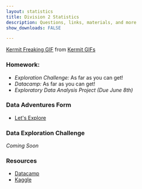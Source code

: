 ```yaml
---
layout: statistics
title: Division 2 Statistics
description: Questions, links, materials, and more
show_downloads: FALSE

---
```


<div class="tenor-gif-embed" data-postid="11534183" data-share-method="host" data-width="30%" data-aspect-ratio="1.5"><a href="https://tenor.com/view/kermit-freaking-out-statistics-gif-11534183">Kermit Freaking GIF</a> from <a href="https://tenor.com/search/kermit-gifs">Kermit GIFs</a></div><script type="text/javascript" async src="https://tenor.com/embed.js"></script>

### Homework: 
* *Exploration Challenge:* As far as you can get!
* *Datacamp:* As far as you can get!
* *Exploratory Data Analysis Project (Due June 8th)* 

### Data Adventures Form
* <a href="https://docs.google.com/forms/d/e/1FAIpQLSdiiwROMkGb32edefPc1YkVwIGFTbH9K_VHht0KiOd5_UD3gg/viewform?usp=sf_link"> Let's Explore </a>

### Data Exploration Challenge
*Coming Soon*

### Resources
* <a href="https://datacamp.com"> Datacamp</a> 
* <a href="https://www.kaggle.com"> Kaggle </a> 
